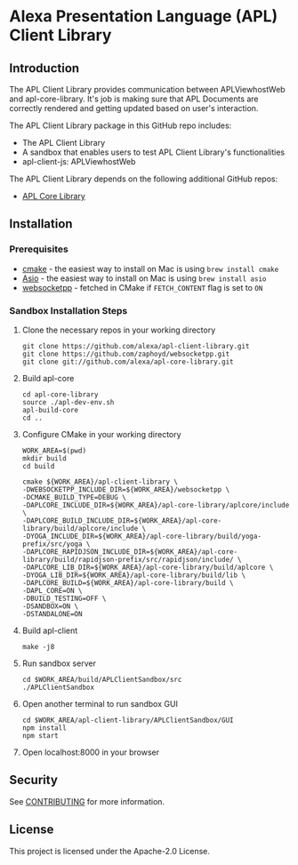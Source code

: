 # Alexa Presentation Language (APL) Client Library

## Introduction

The APL Client Library provides communication between APLViewhostWeb and apl-core-library. It's job is making sure that APL Documents are correctly rendered and getting updated based on user's interaction.

The APL Client Library package in this GitHub repo includes:

- The APL Client Library
- A sandbox that enables users to test APL Client Library's functionalities
- apl-client-js: APLViewhostWeb

The APL Client Library depends on the following additional GitHub repos:

- [APL Core Library](https://github.com/alexa/apl-core-library)

## Installation

### Prerequisites

* [cmake](https://cmake.org/install/) - the easiest way to install on Mac is using `brew install cmake`
* [Asio](https://think-async.com/Asio/) - the easiest way to install on Mac is using `brew install asio`
* [websocketpp](https://github.com/zaphoyd/websocketpp) - fetched in CMake if `FETCH_CONTENT` flag is set to `ON`

### Sandbox Installation Steps

1. Clone the necessary repos in your working directory
    ```
    git clone https://github.com/alexa/apl-client-library.git
    git clone https://github.com/zaphoyd/websocketpp.git
    git clone git://github.com/alexa/apl-core-library.git
    ```
1. Build apl-core
    ```
    cd apl-core-library
    source ./apl-dev-env.sh
    apl-build-core
    cd ..
    ```
1. Configure CMake in your working directory
    ```
    WORK_AREA=$(pwd)
    mkdir build
    cd build
    ```
    ```
    cmake ${WORK_AREA}/apl-client-library \
    -DWEBSOCKETPP_INCLUDE_DIR=${WORK_AREA}/websocketpp \
    -DCMAKE_BUILD_TYPE=DEBUG \
    -DAPLCORE_INCLUDE_DIR=${WORK_AREA}/apl-core-library/aplcore/include \
    -DAPLCORE_BUILD_INCLUDE_DIR=${WORK_AREA}/apl-core-library/build/aplcore/include \
    -DYOGA_INCLUDE_DIR=${WORK_AREA}/apl-core-library/build/yoga-prefix/src/yoga \
    -DAPLCORE_RAPIDJSON_INCLUDE_DIR=${WORK_AREA}/apl-core-library/build/rapidjson-prefix/src/rapidjson/include/ \
    -DAPLCORE_LIB_DIR=${WORK_AREA}/apl-core-library/build/aplcore \
    -DYOGA_LIB_DIR=${WORK_AREA}/apl-core-library/build/lib \
    -DAPLCORE_BUILD=${WORK_AREA}/apl-core-library/build \
    -DAPL_CORE=ON \
    -DBUILD_TESTING=OFF \
    -DSANDBOX=ON \
    -DSTANDALONE=ON
    ```
1. Build apl-client
   ```
   make -j8
   ```
1. Run sandbox server
   ```
   cd $WORK_AREA/build/APLClientSandbox/src
   ./APLClientSandbox
   ```
1. Open another terminal to run sandbox GUI
   ```
   cd $WORK_AREA/apl-client-library/APLClientSandbox/GUI
   npm install
   npm start
   ```
1. Open localhost:8000 in your browser

## Security

See [CONTRIBUTING](CONTRIBUTING.md#security-issue-notifications) for more information.

## License

This project is licensed under the Apache-2.0 License.
